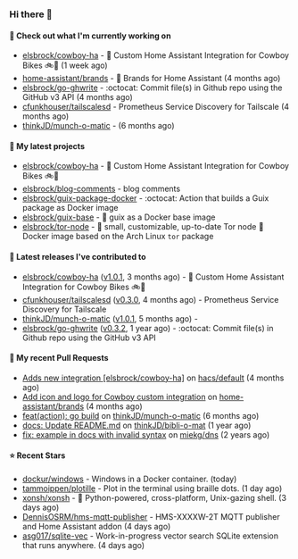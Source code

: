 ### Hi there 👋

#### 👷 Check out what I'm currently working on

- [elsbrock/cowboy-ha](https://github.com/elsbrock/cowboy-ha) - 🤠 Custom Home Assistant Integration for Cowboy Bikes 🚲💨 (1 week ago)
- [home-assistant/brands](https://github.com/home-assistant/brands) - 🎨 Brands for Home Assistant (4 months ago)
- [elsbrock/go-ghwrite](https://github.com/elsbrock/go-ghwrite) - :octocat: Commit file(s) in Github repo using the GitHub v3 API (4 months ago)
- [cfunkhouser/tailscalesd](https://github.com/cfunkhouser/tailscalesd) - Prometheus Service Discovery for Tailscale (4 months ago)
- [thinkJD/munch-o-matic](https://github.com/thinkJD/munch-o-matic) -  (6 months ago)

#### 🌱 My latest projects

- [elsbrock/cowboy-ha](https://github.com/elsbrock/cowboy-ha) - 🤠 Custom Home Assistant Integration for Cowboy Bikes 🚲💨
- [elsbrock/blog-comments](https://github.com/elsbrock/blog-comments) - blog comments
- [elsbrock/guix-package-docker](https://github.com/elsbrock/guix-package-docker) - :octocat: Action that builds a Guix package as Docker image
- [elsbrock/guix-base](https://github.com/elsbrock/guix-base) - :whale: guix as a Docker base image
- [elsbrock/tor-node](https://github.com/elsbrock/tor-node) - :rocket: small, customizable, up-to-date Tor node :whale: Docker image based on the Arch Linux `tor` package

#### 🔭 Latest releases I've contributed to

- [elsbrock/cowboy-ha](https://github.com/elsbrock/cowboy-ha) ([v1.0.1](https://github.com/elsbrock/cowboy-ha/releases/tag/v1.0.1), 3 months ago) - 🤠 Custom Home Assistant Integration for Cowboy Bikes 🚲💨
- [cfunkhouser/tailscalesd](https://github.com/cfunkhouser/tailscalesd) ([v0.3.0](https://github.com/cfunkhouser/tailscalesd/releases/tag/v0.3.0), 4 months ago) - Prometheus Service Discovery for Tailscale
- [thinkJD/munch-o-matic](https://github.com/thinkJD/munch-o-matic) ([v1.0.1](https://github.com/thinkJD/munch-o-matic/releases/tag/v1.0.1), 5 months ago) - 
- [elsbrock/go-ghwrite](https://github.com/elsbrock/go-ghwrite) ([v0.3.2](https://github.com/elsbrock/go-ghwrite/releases/tag/v0.3.2), 1 year ago) - :octocat: Commit file(s) in Github repo using the GitHub v3 API

#### 🔨 My recent Pull Requests

- [Adds new integration [elsbrock/cowboy-ha]](https://github.com/hacs/default/pull/2257) on [hacs/default](https://github.com/hacs/default) (4 months ago)
- [Add icon and logo for Cowboy custom integration](https://github.com/home-assistant/brands/pull/5034) on [home-assistant/brands](https://github.com/home-assistant/brands) (4 months ago)
- [feat(action): go build](https://github.com/thinkJD/munch-o-matic/pull/8) on [thinkJD/munch-o-matic](https://github.com/thinkJD/munch-o-matic) (6 months ago)
- [docs: Update README.md](https://github.com/thinkJD/bibli-o-mat/pull/25) on [thinkJD/bibli-o-mat](https://github.com/thinkJD/bibli-o-mat) (1 year ago)
- [fix: example in docs with invalid syntax](https://github.com/miekg/dns/pull/1401) on [miekg/dns](https://github.com/miekg/dns) (2 years ago)

#### ⭐ Recent Stars

- [dockur/windows](https://github.com/dockur/windows) - Windows in a Docker container. (today)
- [tammoippen/plotille](https://github.com/tammoippen/plotille) - Plot in the terminal using braille dots. (1 day ago)
- [xonsh/xonsh](https://github.com/xonsh/xonsh) - :shell: Python-powered, cross-platform, Unix-gazing shell. (3 days ago)
- [DennisOSRM/hms-mqtt-publisher](https://github.com/DennisOSRM/hms-mqtt-publisher) - HMS-XXXXW-2T MQTT publisher and Home Assistant addon (4 days ago)
- [asg017/sqlite-vec](https://github.com/asg017/sqlite-vec) - Work-in-progress vector search SQLite extension that runs anywhere. (4 days ago)
